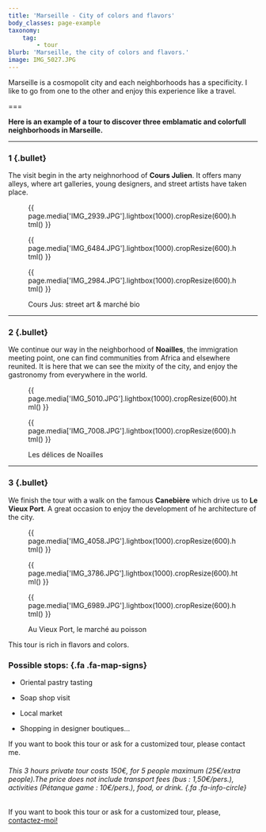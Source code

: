 ```yaml
---
title: 'Marseille - City of colors and flavors'
body_classes: page-example
taxonomy:
    tag:
        - tour
blurb: 'Marseille, the city of colors and flavors.'
image: IMG_5027.JPG
---
```


Marseille is a cosmopolit city and each neighborhoods has a specificity. I like to go from one to the other and enjoy this experience like a travel.

===

**Here is an example of a tour to discover three emblamatic and colorfull neighborhoods in Marseille.**

<hr class="has-bullet">

### 1 {.bullet}

The visit begin in the arty neighnorhood of **Cours Julien**. It offers many alleys, where art galleries, young designers, and street artists have taken place.


<figure class="image-row row-30-30-40">

{{ page.media['IMG_2939.JPG'].lightbox(1000).cropResize(600).html() }}

{{ page.media['IMG_6484.JPG'].lightbox(1000).cropResize(600).html() }}

{{ page.media['IMG_2984.JPG'].lightbox(1000).cropResize(600).html() }}

<figcaption>Cours Jus: street art & marché bio</figcaption>

</figure>

<hr class="has-bullet">

### 2 {.bullet}

We continue our way in the neighborhood of **Noailles**, the immigration meeting point, one can find communities from Africa and elsewhere reunited. It is here that we can see the mixity of the city, and enjoy the gastronomy from everywhere in the world. 

<figure class="image-row row-33-67">

{{ page.media['IMG_5010.JPG'].lightbox(1000).cropResize(600).html() }}

{{ page.media['IMG_7008.JPG'].lightbox(1000).cropResize(600).html() }}

<figcaption>Les délices de Noailles</figcaption>

</figure>

<hr class="has-bullet">

### 3 {.bullet}

We finish the tour with a walk on the famous **Canebière** which drive us to **Le Vieux Port**. A great occasion to enjoy the development of he architecture of the city.  

<figure class="image-row row-25-50-25">

{{ page.media['IMG_4058.JPG'].lightbox(1000).cropResize(600).html() }}

{{ page.media['IMG_3786.JPG'].lightbox(1000).cropResize(600).html() }}

{{ page.media['IMG_6989.JPG'].lightbox(1000).cropResize(600).html() }}

<figcaption>Au Vieux Port, le marché au poisson</figcaption>

</figure>

This tour is rich in flavors and colors.

<div class="cell cell--feature width-50" markdown="1">


### Possible stops:   {.fa .fa-map-signs}

* Oriental pastry tasting
  
* Soap shop visit
  
* Local market
  
*  Shopping in designer boutiques...

</div>

<div class="cell cell--info width-50" markdown="1">

If you want to book this tour or ask for a customized tour, please contact me.
###### This 3 hours private tour costs 150€, for 5 people maximum (25€/extra people).The price does not include transport fees (bus : 1,50€/pers.), activities (Pétanque game : 10€/pers.), food, or drink. {.fa .fa-info-circle}

If you want to book this tour or ask for a customized tour, please, [contactez-moi!](http://toctoc.peacock.uberspace.de/fr/contact)

</div>